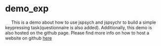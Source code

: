 # demo_exp

&nbsp;&nbsp;&nbsp;&nbsp; This is a demo about how to use jspsych and jspsychr to build a simple keypressing task(questionnaire is also added). Additionally, this demo is also hosted on the github page. Please find more info on how to host a website on github [here](https://pages.github.com/)
